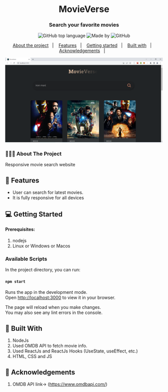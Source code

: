 
<h1 align="center">
	MovieVerse
</h1>

<h3 align="center">
  Search your favorite movies
</h3>
<p align="center">
  <img alt="GitHub top language" src="https://img.shields.io/badge/language-ReactJS-brightgreen">

  <a>
	  <img alt="Made by" src="https://img.shields.io/badge/made%20by-Abhishek%20Gaikwad-blueviolet">
  </a>

  <img alt="GitHub" src="https://img.shields.io/github/license/EliasGcf/readme-template">
</p>

<p align="center">
  <a href="#-about-the-project">About the project</a>&nbsp;&nbsp;&nbsp;|&nbsp;&nbsp;&nbsp;
  <a href="#-features">Features</a>&nbsp;&nbsp;&nbsp;|&nbsp;&nbsp;&nbsp;
  <a href="#-getting-started">Getting started</a>&nbsp;&nbsp;&nbsp;|&nbsp;&nbsp;&nbsp;
  <a href="#-built-with">Built with</a>&nbsp;&nbsp;&nbsp;|&nbsp;&nbsp;&nbsp;
  <a href="#-acknowledgements">Acknowledgements</a>&nbsp;&nbsp;&nbsp;|&nbsp;&nbsp;&nbsp;
</p>

<img alt="Layout" src="movieverse.PNG">

### 👨🏻‍💻 About The Project
Responsive movie search website

## 🌟 Features

-   User can search for latest movies.
-   It is fully responsive for all devices


## 💻 Getting Started

#### Prerequisites:

1. nodejs
2. Linux or Windows or Macos

### Available Scripts

In the project directory, you can run:

#### `npm start`

Runs the app in the development mode.\
Open [http://localhost:3000](http://localhost:3000) to view it in your browser.

The page will reload when you make changes.\
You may also see any lint errors in the console.

## 🚀 Built With
1. NodeJs
2. Used OMDB API to fetch movie info.
3. Used ReactJs and ReactJs Hooks (UseState, useEffect, etc.)
4. HTML, CSS and JS


## 📝 Acknowledgements

1. OMDB API link-> (https://www.omdbapi.com/)
